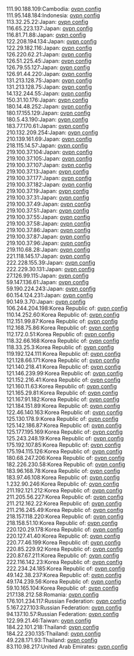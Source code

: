 111.90.188.109:Cambodia: [ovpn config](vpn/111_90_188_109.ovpn)  
111.95.148.184:Indonesia: [ovpn config](vpn/111_95_148_184.ovpn)  
113.32.25.22:Japan: [ovpn config](vpn/113_32_25_22.ovpn)  
116.65.223.137:Japan: [ovpn config](vpn/116_65_223_137.ovpn)  
116.81.71.88:Japan: [ovpn config](vpn/116_81_71_88.ovpn)  
122.208.194.134:Japan: [ovpn config](vpn/122_208_194_134.ovpn)  
122.29.182.116:Japan: [ovpn config](vpn/122_29_182_116.ovpn)  
126.220.62.21:Japan: [ovpn config](vpn/126_220_62_21.ovpn)  
126.51.225.45:Japan: [ovpn config](vpn/126_51_225_45.ovpn)  
126.79.55.127:Japan: [ovpn config](vpn/126_79_55_127.ovpn)  
126.91.44.220:Japan: [ovpn config](vpn/126_91_44_220.ovpn)  
131.213.128.75:Japan: [ovpn config](vpn/131_213_128_75.ovpn)  
131.213.128.75:Japan: [ovpn config](vpn/131_213_128_75.ovpn)  
14.132.244.55:Japan: [ovpn config](vpn/14_132_244_55.ovpn)  
150.31.10.176:Japan: [ovpn config](vpn/150_31_10_176.ovpn)  
180.14.48.252:Japan: [ovpn config](vpn/180_14_48_252.ovpn)  
180.17.155.129:Japan: [ovpn config](vpn/180_17_155_129.ovpn)  
180.5.43.190:Japan: [ovpn config](vpn/180_5_43_190.ovpn)  
183.77.170.61:Japan: [ovpn config](vpn/183_77_170_61.ovpn)  
210.132.209.254:Japan: [ovpn config](vpn/210_132_209_254.ovpn)  
210.139.161.69:Japan: [ovpn config](vpn/210_139_161_69.ovpn)  
218.115.14.57:Japan: [ovpn config](vpn/218_115_14_57.ovpn)  
219.100.37.104:Japan: [ovpn config](vpn/219_100_37_104.ovpn)  
219.100.37.105:Japan: [ovpn config](vpn/219_100_37_105.ovpn)  
219.100.37.107:Japan: [ovpn config](vpn/219_100_37_107.ovpn)  
219.100.37.13:Japan: [ovpn config](vpn/219_100_37_13.ovpn)  
219.100.37.177:Japan: [ovpn config](vpn/219_100_37_177.ovpn)  
219.100.37.182:Japan: [ovpn config](vpn/219_100_37_182.ovpn)  
219.100.37.19:Japan: [ovpn config](vpn/219_100_37_19.ovpn)  
219.100.37.31:Japan: [ovpn config](vpn/219_100_37_31.ovpn)  
219.100.37.49:Japan: [ovpn config](vpn/219_100_37_49.ovpn)  
219.100.37.51:Japan: [ovpn config](vpn/219_100_37_51.ovpn)  
219.100.37.55:Japan: [ovpn config](vpn/219_100_37_55.ovpn)  
219.100.37.58:Japan: [ovpn config](vpn/219_100_37_58.ovpn)  
219.100.37.86:Japan: [ovpn config](vpn/219_100_37_86.ovpn)  
219.100.37.87:Japan: [ovpn config](vpn/219_100_37_87.ovpn)  
219.100.37.96:Japan: [ovpn config](vpn/219_100_37_96.ovpn)  
219.110.68.28:Japan: [ovpn config](vpn/219_110_68_28.ovpn)  
221.118.145.17:Japan: [ovpn config](vpn/221_118_145_17.ovpn)  
222.228.155.39:Japan: [ovpn config](vpn/222_228_155_39.ovpn)  
222.229.30.131:Japan: [ovpn config](vpn/222_229_30_131.ovpn)  
27.126.99.115:Japan: [ovpn config](vpn/27_126_99_115.ovpn)  
59.147.136.61:Japan: [ovpn config](vpn/59_147_136_61.ovpn)  
59.190.224.243:Japan: [ovpn config](vpn/59_190_224_243.ovpn)  
60.154.124.231:Japan: [ovpn config](vpn/60_154_124_231.ovpn)  
90.149.3.70:Japan: [ovpn config](vpn/90_149_3_70.ovpn)  
106.244.204.198:Korea Republic of: [ovpn config](vpn/106_244_204_198.ovpn)  
110.14.252.60:Korea Republic of: [ovpn config](vpn/110_14_252_60.ovpn)  
112.151.99.87:Korea Republic of: [ovpn config](vpn/112_151_99_87.ovpn)  
112.168.75.86:Korea Republic of: [ovpn config](vpn/112_168_75_86.ovpn)  
112.172.0.51:Korea Republic of: [ovpn config](vpn/112_172_0_51.ovpn)  
118.32.66.168:Korea Republic of: [ovpn config](vpn/118_32_66_168.ovpn)  
118.33.25.3:Korea Republic of: [ovpn config](vpn/118_33_25_3.ovpn)  
119.192.124.111:Korea Republic of: [ovpn config](vpn/119_192_124_111.ovpn)  
121.128.66.171:Korea Republic of: [ovpn config](vpn/121_128_66_171.ovpn)  
121.140.218.41:Korea Republic of: [ovpn config](vpn/121_140_218_41.ovpn)  
121.146.239.99:Korea Republic of: [ovpn config](vpn/121_146_239_99.ovpn)  
121.152.216.41:Korea Republic of: [ovpn config](vpn/121_152_216_41.ovpn)  
121.160.11.63:Korea Republic of: [ovpn config](vpn/121_160_11_63.ovpn)  
121.165.29.81:Korea Republic of: [ovpn config](vpn/121_165_29_81.ovpn)  
121.167.91.182:Korea Republic of: [ovpn config](vpn/121_167_91_182.ovpn)  
121.184.151.89:Korea Republic of: [ovpn config](vpn/121_184_151_89.ovpn)  
122.46.140.163:Korea Republic of: [ovpn config](vpn/122_46_140_163.ovpn)  
125.130.178.9:Korea Republic of: [ovpn config](vpn/125_130_178_9.ovpn)  
125.142.186.87:Korea Republic of: [ovpn config](vpn/125_142_186_87.ovpn)  
125.177.195.169:Korea Republic of: [ovpn config](vpn/125_177_195_169.ovpn)  
125.243.248.19:Korea Republic of: [ovpn config](vpn/125_243_248_19.ovpn)  
175.192.107.85:Korea Republic of: [ovpn config](vpn/175_192_107_85.ovpn)  
175.194.115.126:Korea Republic of: [ovpn config](vpn/175_194_115_126.ovpn)  
180.68.247.206:Korea Republic of: [ovpn config](vpn/180_68_247_206.ovpn)  
182.226.230.58:Korea Republic of: [ovpn config](vpn/182_226_230_58.ovpn)  
183.96.168.78:Korea Republic of: [ovpn config](vpn/183_96_168_78.ovpn)  
183.97.46.108:Korea Republic of: [ovpn config](vpn/183_97_46_108.ovpn)  
1.232.90.246:Korea Republic of: [ovpn config](vpn/1_232_90_246.ovpn)  
211.192.121.212:Korea Republic of: [ovpn config](vpn/211_192_121_212.ovpn)  
211.205.56.227:Korea Republic of: [ovpn config](vpn/211_205_56_227.ovpn)  
211.212.162.22:Korea Republic of: [ovpn config](vpn/211_212_162_22.ovpn)  
211.216.245.49:Korea Republic of: [ovpn config](vpn/211_216_245_49.ovpn)  
218.157.118.220:Korea Republic of: [ovpn config](vpn/218_157_118_220.ovpn)  
218.158.51.10:Korea Republic of: [ovpn config](vpn/218_158_51_10.ovpn)  
220.120.29.178:Korea Republic of: [ovpn config](vpn/220_120_29_178.ovpn)  
220.127.41.40:Korea Republic of: [ovpn config](vpn/220_127_41_40.ovpn)  
220.77.46.199:Korea Republic of: [ovpn config](vpn/220_77_46_199.ovpn)  
220.85.229.92:Korea Republic of: [ovpn config](vpn/220_85_229_92.ovpn)  
220.87.67.211:Korea Republic of: [ovpn config](vpn/220_87_67_211.ovpn)  
222.116.142.23:Korea Republic of: [ovpn config](vpn/222_116_142_23.ovpn)  
222.234.24.185:Korea Republic of: [ovpn config](vpn/222_234_24_185.ovpn)  
49.142.38.237:Korea Republic of: [ovpn config](vpn/49_142_38_237.ovpn)  
49.174.239.56:Korea Republic of: [ovpn config](vpn/49_174_239_56.ovpn)  
59.10.165.104:Korea Republic of: [ovpn config](vpn/59_10_165_104.ovpn)  
217.138.212.58:Romania: [ovpn config](vpn/217_138_212_58.ovpn)  
176.101.234.117:Russian Federation: [ovpn config](vpn/176_101_234_117.ovpn)  
5.167.227.103:Russian Federation: [ovpn config](vpn/5_167_227_103.ovpn)  
94.137.10.57:Russian Federation: [ovpn config](vpn/94_137_10_57.ovpn)  
122.99.21.46:Taiwan: [ovpn config](vpn/122_99_21_46.ovpn)  
184.22.101.218:Thailand: [ovpn config](vpn/184_22_101_218.ovpn)  
184.22.230.135:Thailand: [ovpn config](vpn/184_22_230_135.ovpn)  
49.228.171.93:Thailand: [ovpn config](vpn/49_228_171_93.ovpn)  
83.110.98.217:United Arab Emirates: [ovpn config](vpn/83_110_98_217.ovpn)  
